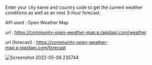 Enter your city name and country code to get the current weather conditions as well as an next 3-hour forecast.

API used : Open Weather Map

url : https://community-open-weather-map.p.rapidapi.com/weather

url (forecast) : https://community-open-weather-map.p.rapidapi.com/forecast


![Screenshot 2022-05-09 235744](https://user-images.githubusercontent.com/76550448/167474134-55b28130-b959-4830-961c-23e3570518d1.png)
